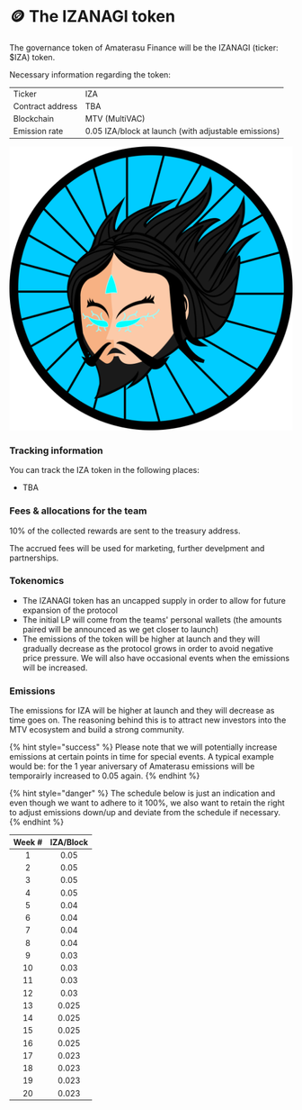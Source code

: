 # 🪙 The IZANAGI token

The governance token of Amaterasu Finance will be the IZANAGI (ticker: $IZA) token.

Necessary information regarding the token:

|                  |                                                      |
| ---------------- | ---------------------------------------------------- |
| Ticker           | IZA                                                  |
| Contract address | TBA                                                  |
| Blockchain       | MTV (MultiVAC)                                       |
| Emission rate    | 0.05 IZA/block at launch (with adjustable emissions) |

![IZANAGI token](<../.gitbook/assets/Izanagi light blue - transparent (2).png>)

### Tracking information

You can track the IZA token in the following places:

* TBA

### Fees & allocations for the team

10% of the collected rewards are sent to the treasury address.

The accrued fees will be used for marketing, further develpment and partnerships.

### Tokenomics

* The IZANAGI token has an uncapped supply in order to allow for future expansion of the protocol
* The initial LP will come from the teams' personal wallets (the amounts paired will be announced as we get closer to launch)
* The emissions of the token will be higher at launch and they will gradually decrease as the protocol grows in order to avoid negative price pressure. We will also have occasional events when the emissions will be increased.

### Emissions

The emissions for IZA will be higher at launch and they will decrease as time goes on. The reasoning behind this is to attract new investors into the MTV ecosystem and build a strong community.

{% hint style="success" %}
Please note that we will potentially increase emissions at certain points in time for special events. A typical example would be: for the 1 year aniversary of Amaterasu emissions will be temporairly increased to 0.05 again.
{% endhint %}

{% hint style="danger" %}
The schedule below is just an indication and even though we want to adhere to it 100%, we also want to retain the right to adjust emissions down/up and deviate from the schedule if necessary.
{% endhint %}

| Week # | IZA/Block |
| :----: | :-------: |
|    1   |    0.05   |
|    2   |    0.05   |
|    3   |    0.05   |
|    4   |    0.05   |
|    5   |    0.04   |
|    6   |    0.04   |
|    7   |    0.04   |
|    8   |    0.04   |
|    9   |    0.03   |
|   10   |    0.03   |
|   11   |    0.03   |
|   12   |    0.03   |
|   13   |   0.025   |
|   14   |   0.025   |
|   15   |   0.025   |
|   16   |   0.025   |
|   17   |   0.023   |
|   18   |   0.023   |
|   19   |   0.023   |
|   20   |   0.023   |

